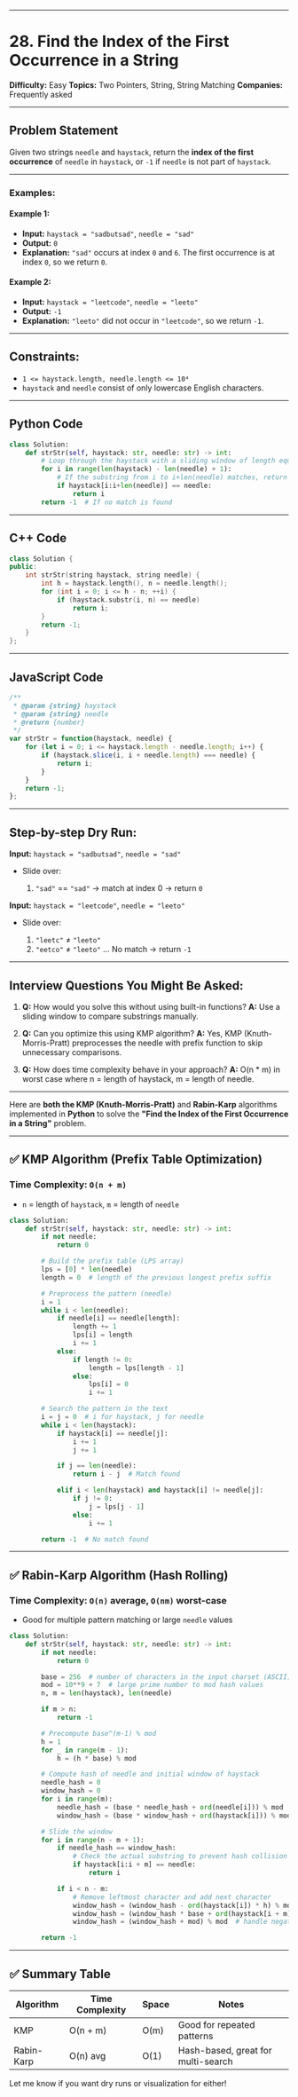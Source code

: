 
---

# 28. Find the Index of the First Occurrence in a String

**Difficulty:** Easy
**Topics:** Two Pointers, String, String Matching
**Companies:** Frequently asked

---

## Problem Statement

Given two strings `needle` and `haystack`, return the **index of the first occurrence** of `needle` in `haystack`, or `-1` if `needle` is not part of `haystack`.

---

### Examples:

#### Example 1:

* **Input:**
  `haystack = "sadbutsad"`, `needle = "sad"`
* **Output:**
  `0`
* **Explanation:**
  `"sad"` occurs at index `0` and `6`.
  The first occurrence is at index `0`, so we return `0`.

#### Example 2:

* **Input:**
  `haystack = "leetcode"`, `needle = "leeto"`
* **Output:**
  `-1`
* **Explanation:**
  `"leeto"` did not occur in `"leetcode"`, so we return `-1`.

---

## Constraints:

* `1 <= haystack.length, needle.length <= 10⁴`
* `haystack` and `needle` consist of only lowercase English characters.

---

## Python Code

```python
class Solution:
    def strStr(self, haystack: str, needle: str) -> int:
        # Loop through the haystack with a sliding window of length equal to needle
        for i in range(len(haystack) - len(needle) + 1):
            # If the substring from i to i+len(needle) matches, return the index
            if haystack[i:i+len(needle)] == needle:
                return i
        return -1  # If no match is found
```

---

## C++ Code

```cpp
class Solution {
public:
    int strStr(string haystack, string needle) {
        int h = haystack.length(), n = needle.length();
        for (int i = 0; i <= h - n; ++i) {
            if (haystack.substr(i, n) == needle)
                return i;
        }
        return -1;
    }
};
```

---

## JavaScript Code

```javascript
/**
 * @param {string} haystack
 * @param {string} needle
 * @return {number}
 */
var strStr = function(haystack, needle) {
    for (let i = 0; i <= haystack.length - needle.length; i++) {
        if (haystack.slice(i, i + needle.length) === needle) {
            return i;
        }
    }
    return -1;
};
```

---

## Step-by-step Dry Run:

**Input:**
`haystack = "sadbutsad"`, `needle = "sad"`

* Slide over:

  1. `"sad"` == `"sad"` → match at index 0 → return `0`

**Input:**
`haystack = "leetcode"`, `needle = "leeto"`

* Slide over:

  1. `"leetc"` ≠ `"leeto"`
  2. `"eetco"` ≠ `"leeto"`
     ...
     No match → return `-1`

---

## Interview Questions You Might Be Asked:

1. **Q:** How would you solve this without using built-in functions?
   **A:** Use a sliding window to compare substrings manually.

2. **Q:** Can you optimize this using KMP algorithm?
   **A:** Yes, KMP (Knuth-Morris-Pratt) preprocesses the needle with prefix function to skip unnecessary comparisons.

3. **Q:** How does time complexity behave in your approach?
   **A:** O(n \* m) in worst case where n = length of haystack, m = length of needle.

---

Here are **both the KMP (Knuth-Morris-Pratt)** and **Rabin-Karp** algorithms implemented in **Python** to solve the **"Find the Index of the First Occurrence in a String"** problem.

---

## ✅ KMP Algorithm (Prefix Table Optimization)

### Time Complexity: `O(n + m)`

* `n` = length of `haystack`, `m` = length of `needle`

```python
class Solution:
    def strStr(self, haystack: str, needle: str) -> int:
        if not needle:
            return 0

        # Build the prefix table (LPS array)
        lps = [0] * len(needle)
        length = 0  # length of the previous longest prefix suffix

        # Preprocess the pattern (needle)
        i = 1
        while i < len(needle):
            if needle[i] == needle[length]:
                length += 1
                lps[i] = length
                i += 1
            else:
                if length != 0:
                    length = lps[length - 1]
                else:
                    lps[i] = 0
                    i += 1

        # Search the pattern in the text
        i = j = 0  # i for haystack, j for needle
        while i < len(haystack):
            if haystack[i] == needle[j]:
                i += 1
                j += 1

            if j == len(needle):
                return i - j  # Match found

            elif i < len(haystack) and haystack[i] != needle[j]:
                if j != 0:
                    j = lps[j - 1]
                else:
                    i += 1

        return -1  # No match found
```

---

## ✅ Rabin-Karp Algorithm (Hash Rolling)

### Time Complexity: `O(n)` average, `O(nm)` worst-case

* Good for multiple pattern matching or large `needle` values

```python
class Solution:
    def strStr(self, haystack: str, needle: str) -> int:
        if not needle:
            return 0

        base = 256  # number of characters in the input charset (ASCII)
        mod = 10**9 + 7  # large prime number to mod hash values
        n, m = len(haystack), len(needle)

        if m > n:
            return -1

        # Precompute base^(m-1) % mod
        h = 1
        for _ in range(m - 1):
            h = (h * base) % mod

        # Compute hash of needle and initial window of haystack
        needle_hash = 0
        window_hash = 0
        for i in range(m):
            needle_hash = (base * needle_hash + ord(needle[i])) % mod
            window_hash = (base * window_hash + ord(haystack[i])) % mod

        # Slide the window
        for i in range(n - m + 1):
            if needle_hash == window_hash:
                # Check the actual substring to prevent hash collision
                if haystack[i:i + m] == needle:
                    return i

            if i < n - m:
                # Remove leftmost character and add next character
                window_hash = (window_hash - ord(haystack[i]) * h) % mod
                window_hash = (window_hash * base + ord(haystack[i + m])) % mod
                window_hash = (window_hash + mod) % mod  # handle negative

        return -1
```

---

## ✅ Summary Table

| Algorithm  | Time Complexity | Space | Notes                              |
| ---------- | --------------- | ----- | ---------------------------------- |
| KMP        | O(n + m)        | O(m)  | Good for repeated patterns         |
| Rabin-Karp | O(n) avg        | O(1)  | Hash-based, great for multi-search |

Let me know if you want dry runs or visualization for either!
